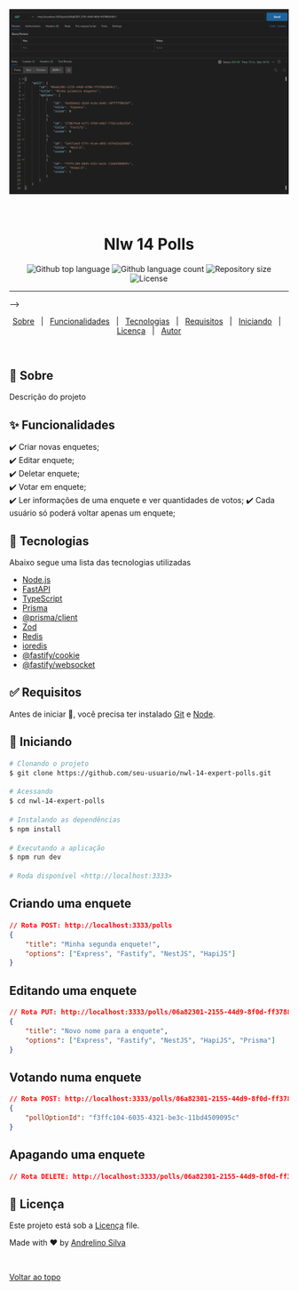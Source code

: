<div align="center" id="top">
  <img src="./.github/print.png" alt="Nlw 14 Expert : Polls" />

  &#xa0;

</div>

<h1 align="center">Nlw 14 Polls</h1>

<p align="center">
  <img alt="Github top language" src="https://img.shields.io/github/languages/top/andrelinos/nwl-14-expert-polls?color=56BEB8">

  <img alt="Github language count" src="https://img.shields.io/github/languages/count/andrelinos/nwl-14-expert-polls?color=56BEB8">

  <img alt="Repository size" src="https://img.shields.io/github/repo-size/andrelinos/nwl-14-expert-polls?color=56BEB8">

  <img alt="License" src="https://img.shields.io/github/license/andrelinos/nwl-14-expert-polls?color=56BEB8">

</p>

<hr> -->

<p align="center">
  <a href="#dart-sobre">Sobre</a> &#xa0; | &#xa0;
  <a href="#sparkles-funcionalidades">Funcionalidades</a> &#xa0; | &#xa0;
  <a href="#rocket-tecnologias">Tecnologias</a> &#xa0; | &#xa0;
  <a href="#white_check_mark-requisitos">Requisitos</a> &#xa0; | &#xa0;
  <a href="#checkered_flag-iniciando">Iniciando</a> &#xa0; | &#xa0;
  <a href="#memo-licença">Licença</a> &#xa0; | &#xa0;
  <a href="https://github.com/andrelinos" target="_blank">Autor</a>
</p>

<br>

## :dart: Sobre ##

Descrição do projeto

## :sparkles: Funcionalidades ##

:heavy_check_mark: Criar novas enquetes;\
:heavy_check_mark: Editar enquete;\
:heavy_check_mark: Deletar enquete;\
:heavy_check_mark: Votar em enquete;\
:heavy_check_mark: Ler informações de uma enquete e ver quantidades de votos;
:heavy_check_mark: Cada usuário só poderá voltar apenas um enquete;

## :rocket: Tecnologias ##

Abaixo segue uma lista das tecnologias utilizadas

- [Node.js](https://nodejs.org/en/)
- [FastAPI](https://fastapi.tiangolo.com/)
- [TypeScript](https://www.typescriptlang.org/)
- [Prisma](https://www.prisma.io/)
- [@prisma/client](https://www.prisma.io/docs/reference/tools-and-interfaces/prisma-client)
- [Zod](https://github.com/colinhacks/zod)
- [Redis](https://redis.io/)
- [ioredis](https://github.com/luin/ioredis)
- [@fastify/cookie](https://www.npmjs.com/package/@fastify/cookie)
- [@fastify/websocket](https://www.npmjs.com/package/@fastify/websocket)

## :white_check_mark: Requisitos ##

Antes de iniciar :checkered_flag:, você precisa ter instalado [Git](https://git-scm.com) e [Node](https://nodejs.org/en/).

## :checkered_flag: Iniciando ##

```bash
# Clonando o projeto
$ git clone https://github.com/seu-usuario/nwl-14-expert-polls.git

# Acessando
$ cd nwl-14-expert-polls

# Instalando as dependências
$ npm install

# Executando a aplicação
$ npm run dev

# Roda disponível <http://localhost:3333>
```

## Criando uma enquete ##

```json
// Rota POST: http://localhost:3333/polls
{
    "title": "Minha segunda enquete!",
    "options": ["Express", "Fastify", "NestJS", "HapiJS"]
}
```

## Editando uma enquete ##

```json
// Rota PUT: http://localhost:3333/polls/06a82301-2155-44d9-8f0d-ff37882049c1
{
    "title": "Novo nome para a enquete",
    "options": ["Express", "Fastify", "NestJS", "HapiJS", "Prisma"]
}
```

## Votando numa enquete ##

```json
// Rota POST: http://localhost:3333/polls/06a82301-2155-44d9-8f0d-ff37882049c1/votes
{
    "pollOptionId": "f3ffc104-6035-4321-be3c-11bd4509095c"
}
```

## Apagando uma enquete ##

```json
// Rota DELETE: http://localhost:3333/polls/06a82301-2155-44d9-8f0d-ff37882049c1/votes
```

## :memo: Licença ##

Este projeto está sob a [Licença](LICENSE.md) file.

Made with :heart: by <a href="https://github.com/andrelinos" target="_blank">Andrelino Silva</a>

&#xa0;

<a href="#top">Voltar ao topo</a>
